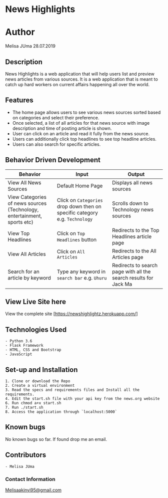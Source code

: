 # News Highlights

# Author
Melisa JUma 28.07.2019

## Description

News Highlights is a web application that will help users list and preview news articles from various sources. It is a web application that is meant to catch up hard workers on current affairs happening all over the world.

## Features
- The home page allows users to see various news sources sorted based on categories and select their preference.
- Once selected, a list of all articles for that news source with image description and time of posting article is shown.
- User can click on an article and read it fully from the news source.
- Users can additionally click top headlines to see top headline articles.
- Users can also search for specific articles.

## Behavior Driven Development
| Behavior            | Input                         | Output                        |
| ------------------- | ----------------------------- | ----------------------------- |
| View All News Sources | Default Home Page | Displays all news sources |
| View Categories of news sources<br>(Technology, entertainment, sports etc)| Click on `Categories` drop down then on specific category e.g. `Technology` | Scrolls down to Technology news sources|
|View Top Headlines | Click on `Top Headlines` button | Redirects to the Top Headlines article page  |
| View All Articles | Click on  `All Articles`| Redirects to the All Articles page |
| Search for an article by keyword | Type any keyword in `search bar` e.g. `Uhuru`| Redirects to search page with all the search results for Jack Ma|

## View Live Site here
View the complete site [https://newshighlightz.herokuapp.com/]


## Technologies Used
    - Python 3.6
    - Flask Framework
    - HTML, CSS and Bootstrap
    - JavaScript


## Set-up and Installation
    1. Clone or download the Repo
    2. Create a virtual environment
    3. Read the specs and requirements files and Install all the requirements.
    4. Edit the start.sh file with your api key from the news.org website   
    6. Run chmod a+x start.sh
    7. Run ./start.sh
    8. Access the application through `localhost:5000`

## Known bugs
No known bugs so far. If found drop me an email.

## Contributors
    - Melisa JUma

### Contact Information
Melisaakinyi95@gmail.com 
